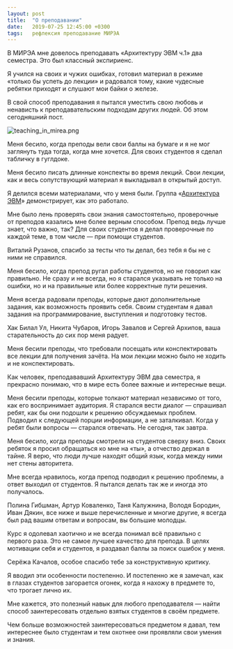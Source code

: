 ```yaml
---
layout: post
title:  "О преподавании"
date:   2019-07-25 12:45:00 +0300
tags: 	рефлексия преподавание МИРЭА
---
```


В МИРЭА мне довелось преподавать «Архитектуру ЭВМ ч.1» два семестра. Это был классный экспириенс. 

Я учился на своих и чужих ошибках, готовил материал в режиме «только бы успеть до лекции» и радовался тому, какие чудесные ребятки приходят и слушают мои байки о железе. 

В свой способ преподавания я пытался уместить свою любовь и ненависть к преподавательским подходам других людей. Об этом сегодняшний пост. 

![teaching_in_mirea.png]({{site.url}}/assets/post_covers/teaching_in_mirea.png)

<!--excerpt-->

Меня бесило, когда преподы вели свои баллы на бумаге и я не мог заглянуть туда тогда, когда мне хочется. Для своих студентов я сделал табличку в гуглдоке. 

Меня бесило писать длинные конспекты во время лекций. Свои лекции, как и весь сопутствующий материал я выкладывал в открытый доступ. 

Я делился всеми материалами, что у меня были. Группа «[Архитектура ЭВМ](https://vk.com/club178145017)» демонстрирует, как это работало.

Мне было лень проверять свои знания самостоятельно, проверочные от преподов казались мне более верным способом. Препод ведь лучше знает, что важно, так? Для своих студентов я делал проверочные по каждой теме, в том числе — при помощи студентов. 

Виталий Рузанов, спасибо за тесты что ты делал, без тебя я бы не с ними не справился. 

Меня бесило, когда препод ругал работы студентов, но не говорил как правильно. Не сразу и не всегда, но я старался указывать не только на ошибки, но и на правильные или более корректные пути решения. 

Меня всегда радовали преподы, которые дают дополнительные задания, как возможность проявить себя. Своим студентам я давал задания на программирование, выступления и подготовку тестов. 

Хак Билал Ул, Никита Чубаров, Игорь Завалов и Сергей Архипов, ваша старательность до сих пор меня радует. 

Меня бесили преподы, что требовали посещать или конспектировать все лекции для получения зачёта. На мои лекции можно было не ходить и не конспектировать. 

Как человек, преподававший Архитектуру ЭВМ два семестра, я прекрасно понимаю, что в мире есть более важные и интересные вещи. 

Меня бесили преподы, которые толкают материал независимо от того, как его воспринимает аудитория. Я старался вести диалог — спрашивал ребят, как бы они подошли к решению обсуждаемых проблем. Подводил к следующей порции информации, а не заталкивал. Когда у ребят были вопросы — старался отвечать. Не сегодня, так завтра. 

Меня бесило, когда преподы смотрели на студентов сверху вниз. Своих ребяток я просил обращаться ко мне на «ты», а отчество держал в тайне. Я верю, что люди лучше находят общий язык, когда между ними нет стены авторитета. 

Мне всегда нравилось, когда препод подводил к решению проблемы, а ответ выходил от студентов. Я пытался делать так же и иногда это получалось. 

Полина Гибшман, Артур Коваленко, Таня Калужнина, Володя Бородин, Иван Дякин, все ниже и выше перечисленные и многие другие, я всегда был рад вашим ответам и вопросам, вы большие молодцы.

Курс я одолевал хаотично и не всегда понимал всё правильно с первого раза. Это не самое лучшее качество для препода. В целях мотивации себя и студентов, я раздавал баллы за поиск ошибок у меня. 

Серёжа Качалов, особое спасибо тебе за конструктивную критику.

Я вводил эти особенности постепенно. И постепенно же я замечал, как в глазах студентов загорается огонек, когда я нахожу в предмете то, что трогает лично их. 

Мне кажется, это полезный навык для любого преподавателя — найти способ заинтересовать отдельно взятых студентов в своём предмете. 

Чем больше возможностей заинтересоваться предметом я давал, тем интереснее было студентам и тем охотнее они проявляли свои умения и знания.